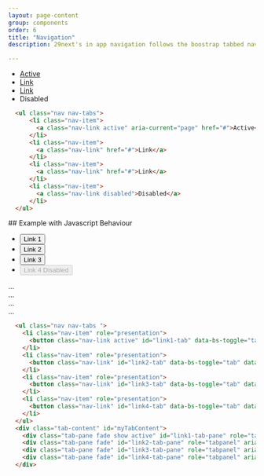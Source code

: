 ```yaml
---
layout: page-content
group: components
order: 6
title: "Navigation"
description: 29next's in app navigation follows the boostrap tabbed navigation. Please read the <a href="https://getbootstrap.com/docs/5.2/components/navs-tabs/" target="_blank">official documentation</a> for a full list of options from Bootstrap's core library.

---
```


<div class=" mb-5">
  <div class="card">
    <div class="card-body">
      <ul class="nav nav-tabs ">
          <li class="nav-item">
            <a class="nav-link active" aria-current="page" href="#">Active</a>
          </li>
          <li class="nav-item">
            <a class="nav-link" href="#">Link</a>
          </li>
          <li class="nav-item">
            <a class="nav-link" href="#">Link</a>
          </li>
          <li class="nav-item">
            <a class="nav-link disabled">Disabled</a>
          </li>
      </ul>
    </div>
  </div>
</div>
<div class=" mb-5">
<div class="card">
<div class="card-body" markdown="1">

```html
  <ul class="nav nav-tabs">
      <li class="nav-item">
        <a class="nav-link active" aria-current="page" href="#">Active</a>
      </li>
      <li class="nav-item">
        <a class="nav-link" href="#">Link</a>
      </li>
      <li class="nav-item">
        <a class="nav-link" href="#">Link</a>
      </li>
      <li class="nav-item">
        <a class="nav-link disabled">Disabled</a>
      </li>
  </ul>
```

</div>
</div>
</div>
## Example with Javascript Behaviour
<div class=" mb-5">
  <div class="card">
    <div class="card-body">
      <ul class="nav nav-tabs ">
          <li class="nav-item" role="presentation">
            <button class="nav-link active" id="link1-tab" data-bs-toggle="tab" data-bs-target="#link1-tab-pane" type="button" role="tab" aria-controls="link1-tab-pane" aria-selected="true">Link 1</button>
          </li>
          <li class="nav-item" role="presentation">
            <button class="nav-link" id="link2-tab" data-bs-toggle="tab" data-bs-target="#link2-tab-pane" type="button" role="tab" aria-controls="link2-tab-pane" aria-selected="false">Link 2</button>
          </li>
          <li class="nav-item" role="presentation">
            <button class="nav-link" id="link3-tab" data-bs-toggle="tab" data-bs-target="#link3-tab-pane" type="button" role="tab" aria-controls="link3-tab-pane" aria-selected="false">Link 3</button>
          </li>
          <li class="nav-item" role="presentation">
            <button class="nav-link" id="link4-tab" data-bs-toggle="tab" data-bs-target="#link4-tab-pane" type="button" role="tab" aria-controls="link4-tab-pane" aria-selected="false" disabled>Link 4 Disabled</button>
          </li>
        </ul>
      <div class="tab-content" id="myTabContent">
        <div class="tab-pane fade show active" id="link1-tab-pane" role="tabpanel" aria-labelledby="link1-tab" tabindex="0">...</div>
        <div class="tab-pane fade" id="link2-tab-pane" role="tabpanel" aria-labelledby="link2-tab" tabindex="0">...</div>
        <div class="tab-pane fade" id="link3-tab-pane" role="tabpanel" aria-labelledby="link3-tab" tabindex="0">...</div>
        <div class="tab-pane fade" id="link4-tab-pane" role="tabpanel" aria-labelledby="link4-tab" tabindex="0">...</div>
      </div>
    </div>
  </div>
</div>
<div class=" mb-5">
<div class="card">
<div class="card-body" markdown="1">

```html
  <ul class="nav nav-tabs ">
    <li class="nav-item" role="presentation">
      <button class="nav-link active" id="link1-tab" data-bs-toggle="tab" data-bs-target="#link1-tab-pane" type="button" role="tab" aria-controls="link1-tab-pane" aria-selected="true">Link 1</button>
    </li>
    <li class="nav-item" role="presentation">
      <button class="nav-link" id="link2-tab" data-bs-toggle="tab" data-bs-target="#link2-tab-pane" type="button" role="tab" aria-controls="link2-tab-pane" aria-selected="false">Link 2</button>
    </li>
    <li class="nav-item" role="presentation">
      <button class="nav-link" id="link3-tab" data-bs-toggle="tab" data-bs-target="#link3-tab-pane" type="button" role="tab" aria-controls="link3-tab-pane" aria-selected="false">Link 3</button>
    </li>
    <li class="nav-item" role="presentation">
      <button class="nav-link" id="link4-tab" data-bs-toggle="tab" data-bs-target="#link4-tab-pane" type="button" role="tab" aria-controls="link4-tab-pane" aria-selected="false" disabled>Link 4 Disabled</button>
    </li>
  </ul>
  <div class="tab-content" id="myTabContent">
    <div class="tab-pane fade show active" id="link1-tab-pane" role="tabpanel" aria-labelledby="link1-tab" tabindex="0">...</div>
    <div class="tab-pane fade" id="link2-tab-pane" role="tabpanel" aria-labelledby="link2-tab" tabindex="0">...</div>
    <div class="tab-pane fade" id="link3-tab-pane" role="tabpanel" aria-labelledby="link3-tab" tabindex="0">...</div>
    <div class="tab-pane fade" id="link4-tab-pane" role="tabpanel" aria-labelledby="link4-tab" tabindex="0">...</div>
  </div>
```

</div>
</div>
</div>
